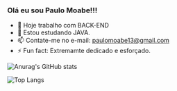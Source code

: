 ### Olá eu sou Paulo Moabe!!!



- 🔭 Hoje trabalho com BACK-END
- 🌱 Estou estudando JAVA.
- 📫 Contate-me no e-mail: paulomoabe13@gmail.com
- ⚡ Fun fact: Extremamte dedicado e esforçado.

![Anurag's GitHub stats](https://github-readme-stats.vercel.app/api?username=paulomoabe&show_icons=true&theme=dark)

![Top Langs](https://github-readme-stats.vercel.app/api/top-langs/?username=paulomoabe&size_weight=0.5&count_weight=0.5)
